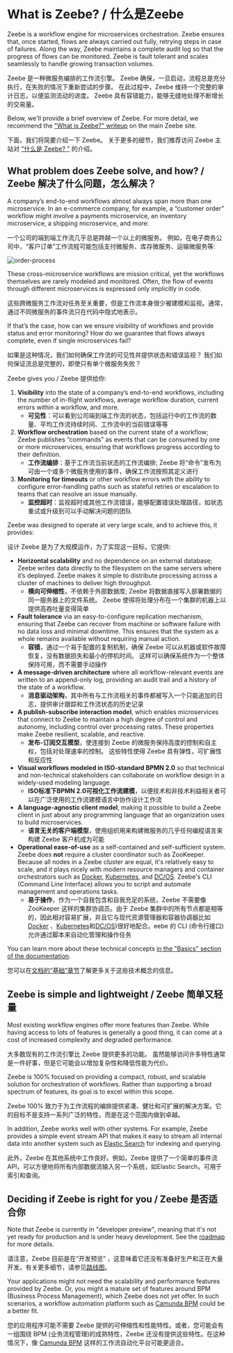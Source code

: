 # What is Zeebe? / 什么是Zeebe

Zeebe is a workflow engine for microservices orchestration. Zeebe ensures that, once started, flows are always carried out fully, retrying steps in case of failures. Along the way, Zeebe maintains a complete audit log so that the progress of flows can be monitored. Zeebe is fault tolerant and scales seamlessly to handle growing transaction volumes.

Zeebe 是一种微服务编排的工作流引擎。 Zeebe 确保，一旦启动，流程总是充分执行，在失败的情况下重新尝试的步骤。 在此过程中，Zeebe 维持一个完整的审计日志，以便监测流动的进度。 Zeebe 具有容错能力，能够无缝地处理不断增长的交易量。

Below, we'll provide a brief overview of Zeebe. For more detail, we recommend the ["What is Zeebe?" writeup](https://zeebe.io/what-is-zeebe) on the main Zeebe site.

下面，我们将简要介绍一下 Zeebe。 关于更多的细节，我们推荐访问 Zeebe 主站对 ["什么是 Zeebe? "](https://zeebe.io/what-is-zeebe) 的介绍。

## What problem does Zeebe solve, and how? / Zeebe 解决了什么问题，怎么解决？
A company’s end-to-end workflows almost always span more than one microservice. In an e-commerce company, for example, a “customer order” workflow might involve a payments microservice, an inventory microservice, a shipping microservice, and more:

一个公司的端到端工作流几乎总是跨越一个以上的微服务。 例如，在电子商务公司中，“客户订单”工作流程可能包括支付微服务、库存微服务、运输微服务等:

![order-process](/introduction/order-process.png)

These cross-microservice workflows are mission critical, yet the workflows themselves are rarely modeled and monitored. Often, the flow of events through different microservices is expressed only implicitly in code.

这些跨微服务工作流对任务至关重要，但是工作流本身很少被建模和监视。通常，通过不同微服务的事件流只在代码中隐式地表示。

If that’s the case, how can we ensure visibility of workflows and provide status and error monitoring? How do we guarantee that flows always complete, even if single microservices fail?

如果是这种情况，我们如何确保工作流的可见性并提供状态和错误监视？ 我们如何保证流总是完整的，即使只有单个微服务失败？

Zeebe gives you / Zeebe 提供给你:

1. **Visibility** into the state of a company’s end-to-end workflows, including the number of in-flight workflows, average workflow duration, current errors within a workflow, and more.
    - **可见性**：可以看到公司端到端工作流的状态，包括运行中的工作流的数量、平均工作流持续时间、工作流中的当前错误等等
2. **Workflow orchestration** based on the current state of a workflow; Zeebe publishes “commands” as events that can be consumed by one or more microservices, ensuring that workflows progress according to their definition.
    - **工作流编排**：基于工作流当前状态的工作流编排; Zeebe 将“命令”发布为可由一个或多个微服务使用的事件，确保工作流按照其定义进行
3. **Monitoring for timeouts** or other workflow errors with the ability to configure error-handling paths such as stateful retries or escalation to teams that can resolve an issue manually.
    - **监控超时**：监视超时或其他工作流错误，能够配置错误处理路径，如状态重试或升级到可以手动解决问题的团队

Zeebe was designed to operate at very large scale, and to achieve this, it provides:

设计 Zeebe 是为了大规模运作，为了实现这一目标，它提供:

* **Horizontal scalability** and no dependence on an external database; Zeebe writes data directly to the filesystem on the same servers where it’s deployed. Zeebe makes it simple to distribute processing across a cluster of machines to deliver high throughput.
    - **横向可伸缩性**，不依赖于外部数据库; Zeebe 将数据直接写入部署数据的同一服务器上的文件系统。 Zeebe 使得将处理分布在一个集群的机器上以提供高吞吐量变得简单
* **Fault tolerance** via an easy-to-configure replication mechanism, ensuring that Zeebe can recover from machine or software failure with no data loss and minimal downtime. This ensures that the system as a whole remains available without requiring manual action.
    - **容错**，通过一个易于配置的复制机制，确保 Zeebe 可以从机器或软件故障恢复，没有数据损失和最小的停机时间。 这样可以确保系统作为一个整体保持可用，而不需要手动操作
* **A message-driven architecture** where all workflow-relevant events are written to an append-only log, providing an audit trail and a history of the state of a workflow.
    - **消息驱动架构**，其中所有与工作流相关的事件都被写入一个只能追加的日志，提供审计跟踪和工作流状态的历史记录
* **A publish-subscribe interaction model**, which enables microservices that connect to Zeebe to maintain a high degree of control and autonomy, including control over processing rates. These properties make Zeebe resilient, scalable, and reactive.
    - **发布-订阅交互模型**，使连接到 Zeebe 的微服务保持高度的控制和自主权，包括对处理速率的控制。 这些特性使得 Zeebe 具有弹性，可扩展性和反应性
* **Visual workflows modeled in ISO-standard BPMN 2.0** so that technical and non-technical stakeholders can collaborate on workflow design in a widely-used modeling language.
    - **ISO标准下BPMN 2.0可视化工作流建模**，以便技术和非技术利益相关者可以在广泛使用的工作流建模语言中协作设计工作流
* **A language-agnostic client model**, making it possible to build a Zeebe client in just about any programming language that an organization uses to build microservices.
    - **语言无关的客户端模型**，使用组织用来构建微服务的几乎任何编程语言来构建 Zeebe 客户机成为可能
* **Operational ease-of-use** as a self-contained and self-sufficient system. Zeebe does **not** require a cluster coordinator such as ZooKeeper. Because all nodes in a Zeebe cluster are equal, it's relatively easy to scale, and it plays nicely with modern resource managers and container orchestrators such as [Docker](https://www.docker.com/), [Kubernetes](https://kubernetes.io/), and [DC/OS](https://dcos.io/). Zeebe's CLI (Command Line Interface) allows you to script and automate management and operations tasks.
    - **易于操作**，作为一个自我包含和自我充足的系统，Zeebe 不需要像 ZooKeeper 这样的集群协调员。由于 Zeebe 集群中的所有节点都是相等的，因此相对容易扩展，并且它与现代资源管理器和容器协调器比如[Docker](https://www.docker.com/) 、[Kubernetes](https://kubernetes.io/)和[DC/OS](https://dcos.io/))很好地配合。eebe 的 CLI (命令行接口)允许通过脚本来自动化管理和操作任务

You can learn more about these technical concepts [in the "Basics" section of the documentation](/basics/).

您可以在[文档的“基础”章节](/basics/)了解更多关于这些技术概念的信息。

## Zeebe is simple and lightweight / Zeebe 简单又轻量

Most existing workflow engines offer more features than Zeebe. While having access to lots of features is generally a good thing, it can come at a cost of increased complexity and degraded performance.

大多数现有的工作流引擎比 Zeebe 提供更多的功能。 虽然能够访问许多特性通常是一件好事，但是它可能会以增加复杂性和降低性能为代价。

Zeebe is 100% focused on providing a compact, robust, and scalable solution for orchestration of workflows. Rather than supporting a broad spectrum of features, its goal is to excel within this scope.

Zeebe 100% 致力于为工作流程的编排提供紧凑、健壮和可扩展的解决方案。它的目标不是支持一系列广泛的特性，而是在这个范围内做到卓越。

In addition, Zeebe works well with other systems. For example, Zeebe provides a simple event stream API that makes it easy to stream all internal data into another system such as [Elastic Search](https://www.elastic.co/) for indexing and querying.

此外，Zeebe 在其他系统中工作良好。例如，Zeebe 提供了一个简单的事件流 API，可以方便地将所有内部数据流输入另一个系统，如Elastic Search，可用于索引和查询。

## Deciding if Zeebe is right for you / Zeebe 是否适合你

Note that Zeebe is currently in "developer preview", meaning that it's not yet ready for production and is under heavy development. See the [roadmap](https://zeebe.io/roadmap/) for more details.

请注意，Zeebe 目前是在“开发预览” ，这意味着它还没有准备好生产和正在大量开发。有关更多细节，请参见[路线图](https://zeebe.io/roadmap/)。

Your applications might not need the scalability and performance features provided by Zeebe. Or, you might a mature set of features around BPM (Business Process Management), which Zeebe does not yet offer. In such scenarios, a workflow automation platform such as [Camunda BPM](https://camunda.org) could be a better fit.

您的应用程序可能不需要 Zeebe 提供的可伸缩性和性能特性。或者，您可能会有一组围绕 BPM (业务流程管理)的成熟特性，Zeebe 还没有提供这些特性。在这种情况下，像 [Camunda BPM](https://camunda.org) 这样的工作流自动化平台可能更适合。